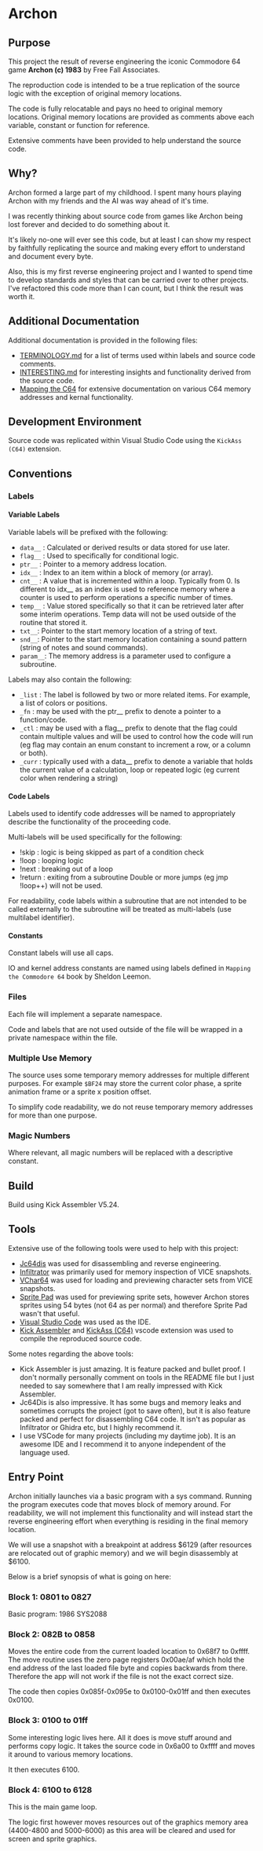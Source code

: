# Archon

## Purpose

This project the result of reverse engineering the iconic Commodore 64 game **Archon (c) 1983** by Free Fall Associates.

The reproduction code is intended to be a true replication of the source logic with the exception of original memory locations.

The code is fully relocatable and pays no heed to original memory locations. Original memory locations are provided as comments above each variable, constant or function for reference.

Extensive comments have been provided to help understand the source code.

## Why?

Archon formed a large part of my childhood. I spent many hours playing Archon with my friends and the AI was way ahead of it's time.

I was recently thinking about source code from games like Archon being lost forever and decided to do something about it.

It's likely no-one will ever see this code, but at least I can show my respect by faithfully replicating the source and making every effort to understand and document every byte.

Also, this is my first reverse engineering project and I wanted to spend time to develop standards and styles that can be carried over to other projects. I've refactored this code more than I can count, but I think the result was worth it.

## Additional Documentation

Additional documentation is provided in the following files:

- [TERMINOLOGY.md](TERMINOLOGY.md) for a list of terms used within labels and source code comments.
- [INTERESTING.md](INTERESTING.md) for interesting insights and functionality derived from the source code.
- [Mapping the C64](http://unusedino.de/ec64/technical/project64/mapping_c64.html) for extensive documentation on various C64 memory addresses and kernal functionality.

## Development Environment

Source code was replicated within Visual Studio Code using the `KickAss (C64)` extension.

## Conventions

### Labels

#### Variable Labels

Variable labels will be prefixed with the following:
- `data__` : Calculated or derived results or data stored for use later.
- `flag__` : Used to specifically for conditional logic.
- `ptr__` : Pointer to a memory address location.
- `idx__` : Index to an item within a block of memory (or array).
- `cnt__` : A value that is incremented within a loop. Typically from 0. Is different to idx__ as an index is used to reference memory where a counter is used to perform operations a specific number of times.
- `temp__` : Value stored specifically so that it can be retrieved later after some interim operations. Temp data will not be used outside of the routine that stored it.
- `txt__`: Pointer to the start memory location of a string of text.
- `snd__`: Pointer to the start memory location containing a sound pattern (string of notes and sound commands).
- `param__`: The memory address is a parameter used to configure a subroutine.

Labels may also contain the following:
- `_list` : The label is followed by two or more related items. For example, a list of colors or positions.
- `_fn` : may be used with the ptr__ prefix to denote a pointer to a function/code.
- `_ctl` : may be used with a flag__ prefix to denote that the flag could contain multiple values and will be used to control how the code will run (eg flag may contain an enum constant to increment a row, or a column or both).
- `_curr` : typically used with a data__ prefix to denote a variable that holds the current value of a calculation, loop or repeated logic (eg current color when rendering a string)

#### Code Labels

Labels used to identify code addresses will be named to appropriately describe the functionality of the proceeding code.

Multi-labels will be used specifically for the following:
- !skip : logic is being skipped as part of a condition check
- !loop : looping logic
- !next : breaking out of a loop
- !return : exiting from a subroutine
Double or more jumps (eg jmp !loop++) will not be used.

For readability, code labels within a subroutine that are not intended to be called externally to the subroutine will be treated as multi-labels (use multilabel identifier).

#### Constants

Constant labels will use all caps.

IO and kernel address constants are named using labels defined in `Mapping the Commodore 64` book by Sheldon Leemon.

### Files

Each file will implement a separate namespace.

Code and labels that are not used outside of the file will be wrapped in a private namespace within the file.

### Multiple Use Memory

The source uses some temporary memory addresses for multiple different purposes. For example `$BF24` may store the current color phase, a sprite animation frame or a sprite x position offset.

To simplify code readability, we do not reuse temporary memory addresses for more than one purpose.

### Magic Numbers

Where relevant, all magic numbers will be replaced with a descriptive constant.

## Build

Build using Kick Assembler V5.24.

## Tools

Extensive use of the following tools were used to help with this project:

- [Jc64dis](https://iceteam.itch.io/jc64dis) was used for disassembling and reverse engineering.
- [Infiltrator](https://csdb.dk/release/?id=100129) was primarily used for memory inspection of VICE snapshots.
- [VChar64](https://github.com/ricardoquesada/vchar64) was used for loading and previewing character sets from VICE snapshots.
- [Sprite Pad](https://csdb.dk/release/?id=132081) was used for previewing sprite sets, however Archon stores sprites using 54 bytes (not 64 as per normal) and therefore Sprite Pad wasn't that useful.
- [Visual Studio Code](https://code.visualstudio.com/) was used as the IDE.
- [Kick Assembler](http://theweb.dk/KickAssembler/Main.html#frontpage) and [KickAss (C64)](https://marketplace.visualstudio.com/items?itemName=CaptainJiNX.kickass-c64&ssr=false#review-details)
  vscode extension was used to compile the reproduced source code.

Some notes regarding the above tools:
- Kick Assembler is just amazing. It is feature packed and bullet proof. I don't normally personally comment on tools in the README file but I just needed to say somewhere that I am really impressed with Kick Assembler.
- Jc64Dis is also impressive. It has some bugs and memory leaks and sometimes corrupts the project (got to save often), but it is also feature packed and perfect for disassembling C64 code. It isn't as popular as Infiltrator or Ghidra etc, but I highly recommend it.
- I use VSCode for many projects (including my daytime job). It is an awesome IDE and I recommend it to anyone independent of the language used.

## Entry Point

Archon initially launches via a basic program with a sys command. Running the program executes code that moves block of memory around. For readability, we will not implement this functionality and will instead start the reverse engineering effort when everything is residing in the final memory location.

We will use a snapshot with a breakpoint at address $6129 (after resources are relocated out of graphic memory) and we will begin disassembly at $6100.

Below is a brief synopsis of what is going on here:

### Block 1: 0801 to 0827

Basic program:
1986 SYS2088

### Block 2: 082B to 0858

Moves the entire code from the current loaded location to 0x68f7 to 0xffff. The move routine uses the zero page registers 0x00ae/af which hold the end address of the last loaded file byte and copies backwards from there. Therefore the app will not work if the file is not the exact correct size.

The code then copies 0x085f-0x095e to 0x0100-0x01ff and then executes 0x0100.

### Block 3: 0100 to 01ff

Some interesting logic lives here. All it does is move stuff around and performs copy logic. It takes the source code in 0x6a00 to 0xffff and moves it around to various memory locations.

It then executes 6100.

### Block 4: 6100 to 6128

This is the main game loop.

The logic first however moves resources out of the graphics memory area (4400-4800 and 5000-6000) as this area will be cleared and used for screen and sprite graphics.
